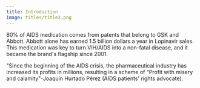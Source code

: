 ```yaml
---
title: Introduction
image: titles/title2.png
---
```


80% of AIDS medication comes from patents that belong to GSK and Abbott. Abbott alone has earned 1.5 billion dollars a year in Lopinavir sales. This medication was key to turn VIH/AIDS into a non-fatal disease, and it became the brand's flagship since 2001.

"Since the beginning of the AIDS crisis, the pharmaceutical industry has increased its profits in millions, resulting in a scheme of “Profit with misery and calamity"-Joaquín Hurtado Pérez (AIDS patients' rights advocate).
